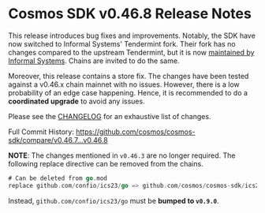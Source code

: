 # Cosmos SDK v0.46.8 Release Notes

This release introduces bug fixes and improvements. Notably, the SDK have now switched to Informal Systems' Tendermint fork.
Their fork has no changes compared to the upstream Tendermint, but it is now [maintained by Informal Systems](https://twitter.com/informalinc/status/1613580954383040512). Chains are invited to do the same.

Moreover, this release contains a store fix. The changes have been tested against a v0.46.x chain mainnet with no issues. However, there is a low probability of an edge case happening. Hence, it is recommended to do a **coordinated upgrade** to avoid any issues.

Please see the [CHANGELOG](https://github.com/cosmos/cosmos-sdk/blob/release/v0.46.x/CHANGELOG.md) for an exhaustive list of changes.

Full Commit History: https://github.com/cosmos/cosmos-sdk/compare/v0.46.7...v0.46.8

**NOTE**: The changes mentioned in `v0.46.3` are no longer required. The following replace directive can be removed from the chains.

```go
# Can be deleted from go.mod
replace github.com/confio/ics23/go => github.com/cosmos/cosmos-sdk/ics23/go v0.8.0
```

Instead, `github.com/confio/ics23/go` must be **bumped to `v0.9.0`**.
